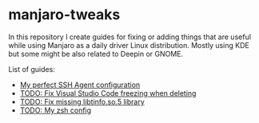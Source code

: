# manjaro-tweaks

In this repository I create guides for fixing or adding things that are useful while using Manjaro as a daily driver Linux distribution. Mostly using KDE but some might be also related to Deepin or GNOME.

List of guides:

- [My perfect SSH Agent configuration](./easy-manjaro-sshagent.md)
- [TODO: Fix Visual Studio Code freezing when deleting](./electron-trash-fix.md)
- [TODO: Fix missing libtinfo.so.5 library](./missing-libtinfo.so.5.md)
- [TODO: My zsh config](./zsh-config.md)
